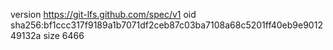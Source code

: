 version https://git-lfs.github.com/spec/v1
oid sha256:bf1ccc317f9189a1b7071df2ceb87c03ba7108a68c5201ff40eb9e901249132a
size 6466
